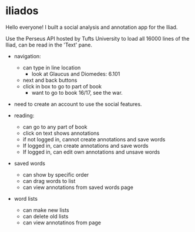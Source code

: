 # iliados

Hello everyone! I built a social analysis and annotation app for the Iliad. 

Use the Perseus API hosted by Tufts University to load all 16000 lines of the Iliad, can be read in the 'Text' pane. 

- navigation: 
    - can type in line location 
        - look at Glaucus and Diomedes: 6.101 
    - next and back buttons 
    - click in box to go to part of book 
        - want to go to book 16/17, see the war.

- need to create an account to use the social features. 

- reading:
    - can go to any part of book 
    - click on text shows annotations 
    - if not logged in, cannot create annotations and save words 
    - If logged in, can create annotations and save words 
    - If logged in, can edit own annotations and unsave words 

- saved words 
    - can show by specific order 
    - can drag words to list 
    - can view annotations from saved words page 

- word lists 
    - can make new lists 
    - can delete old lists 
    - can view annotatinos from page 